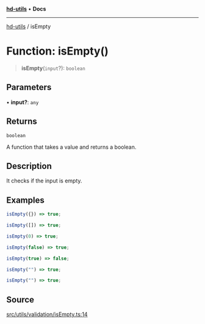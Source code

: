 [**hd-utils**](../README.md) • **Docs**

***

[hd-utils](../globals.md) / isEmpty

# Function: isEmpty()

> **isEmpty**(`input`?): `boolean`

## Parameters

• **input?**: `any`

## Returns

`boolean`

A function that takes a value and returns a boolean.

## Description

It checks if the input is empty.

## Examples

```ts
isEmpty({}) => true;
```

```ts
isEmpty([]) => true;
```

```ts
isEmpty(0) => true;
```

```ts
isEmpty(false) => true;
```

```ts
isEmpty(true) => false;
```

```ts
isEmpty("") => true;
```

```ts
isEmpty("") => true;
```

## Source

[src/utils/validation/isEmpty.ts:14](https://github.com/AhmadHddad/h-utils/blob/5c76ff5de068cee019fc632d9da2e395721bb48f/src/utils/validation/isEmpty.ts#L14)
